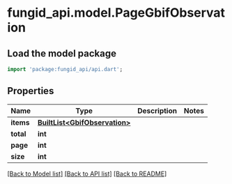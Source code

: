 # fungid_api.model.PageGbifObservation

## Load the model package
```dart
import 'package:fungid_api/api.dart';
```

## Properties
Name | Type | Description | Notes
------------ | ------------- | ------------- | -------------
**items** | [**BuiltList&lt;GbifObservation&gt;**](GbifObservation.md) |  | 
**total** | **int** |  | 
**page** | **int** |  | 
**size** | **int** |  | 

[[Back to Model list]](../README.md#documentation-for-models) [[Back to API list]](../README.md#documentation-for-api-endpoints) [[Back to README]](../README.md)


